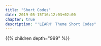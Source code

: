 ```yaml
---
title: "Short Codes"
date: 2019-05-15T16:12:03+02:00
chapter: true
description: "'LEARN' Theme Short Codes"
---
```


{{% children depth="999" %}}